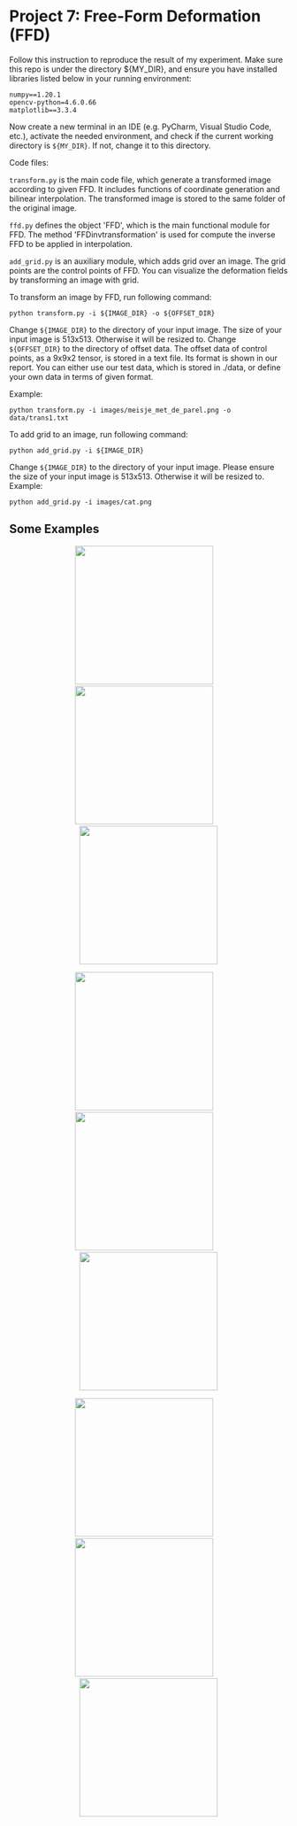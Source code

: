 # Project 7: Free-Form Deformation (FFD)
Follow this instruction to reproduce the result of my experiment.
Make sure this repo is under the directory ${MY_DIR}, 
and ensure you have installed libraries listed below in your running environment:

```
numpy==1.20.1
opencv-python=4.6.0.66
matplotlib==3.3.4
```

Now create a new terminal in an IDE (e.g. PyCharm, Visual Studio Code, etc.), activate the needed environment, and check if the current working directory is ```${MY_DIR}```. If not, change it to this directory.


Code files:

```transform.py``` is the main code file, which generate a transformed image according to given FFD. It includes functions of
coordinate generation and bilinear interpolation. The transformed image is stored to the same folder of
the original image.

```ffd.py``` defines the object 'FFD', which is the main functional module for FFD. The method 'FFDinvtransformation'
is used for compute the inverse FFD to be applied in interpolation.

``` add_grid.py ``` is an auxiliary module, which adds grid over an image. The grid points are the control points of FFD. 
You can visualize the deformation fields by transforming an image with grid.


To transform an image by FFD, run following command:

```
python transform.py -i ${IMAGE_DIR} -o ${OFFSET_DIR}
```

Change ```${IMAGE_DIR}``` to the directory of your input image.  The size of your input image is 513x513. Otherwise it will be resized to.
Change ```${OFFSET_DIR}``` to the directory of offset data.
The offset data of control points, as a 9x9x2 tensor, is stored in a text file. Its format is shown
in our report. You can either use our test data, which is stored in ./data, or define your own data
in terms of given format.

Example:

```
python transform.py -i images/meisje_met_de_parel.png -o data/trans1.txt
```

To add grid to an image, run following command:

```
python add_grid.py -i ${IMAGE_DIR}
```

Change ```${IMAGE_DIR}``` to the directory of your input image.
Please ensure the size of your input image is 513x513. Otherwise it will be resized to.
Example:

```
python add_grid.py -i images/cat.png
```

## Some Examples

<p align="center">
  <img src='images/cat_grid.png' width='250'/> &nbsp;&nbsp;&nbsp;
  <img src='images/cat_grid_ffd_trans2.png' width='250'/> &nbsp;&nbsp;&nbsp;
  <img src='images/cat_grid_ffd_trans3.png' width='250'/>
</p>
<p align="center">
  <img src='images/deGaulle.png' width='250'/> &nbsp;&nbsp;&nbsp;
  <img src='images/deGaulle_ffd_trans1.png' width='250'/> &nbsp;&nbsp;&nbsp;
  <img src='images/deGaulle_ffd_trans2.png' width='250'/>
</p>
<p align="center">
  <img src='images/meisje_met_de_parel.png' width='250'/> &nbsp;&nbsp;&nbsp;
  <img src='images/meisje_met_de_parel_ffd_trans3.png' width='250'/> &nbsp;&nbsp;&nbsp;
  <img src='images/meisje_met_de_parel_ffd_trans4.png' width='250'/>
</p>
